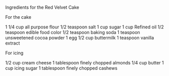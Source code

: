 Ingredients for the Red Velvet Cake 

For the cake

1 1/4 cup all purpose flour
1/2 teaspoon salt
1 cup sugar
1 cup Refined oil
1/2 teaspoon edible food color
1/2 teaspoon baking soda
1 teaspoon unsweetened cocoa powder
1 egg
1/2 cup buttermilk
1 teaspoon vanilla extract

For icing

1/2 cup cream cheese
1 tablespoon finely chopped almonds
1/4 cup butter
1 cup icing sugar
1 tablespoon finely chopped cashews